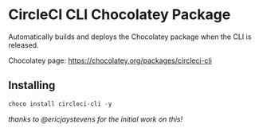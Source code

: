 # CircleCI CLI Chocolatey Package

Automatically builds and deploys the Chocolatey package when the CLI is 
released.

Chocolatey page: https://chocolatey.org/packages/circleci-cli

## Installing

```powershell
choco install circleci-cli -y
```

_thanks to @ericjaystevens for the initial work on this!_